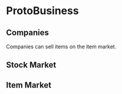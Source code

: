 # ProtoBusiness

## Companies
Companies can sell items on the item market.

## Stock Market

## Item Market
